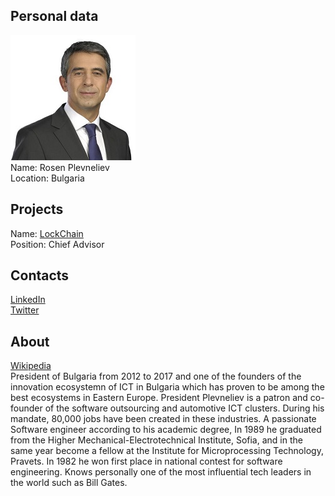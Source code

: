 ## Personal data
![rosen plevneliev photo](photo/rosen_plevneliev.jpg)  
Name:   Rosen Plevneliev  
Location: Bulgaria  
## Projects 
Name: [LockChain](../projects/lockchain.md)  
Position: Chief Advisor   
## Contacts
[LinkedIn](https://www.linkedin.com/in/rosenplevneliev/)  
[Twitter](https://twitter.com/rplevneliev)
## About
[Wikipedia](https://ru.wikipedia.org/wiki/%D0%9F%D0%BB%D0%B5%D0%B2%D0%BD%D0%B5%D0%BB%D0%B8%D0%B5%D0%B2,_%D0%A0%D0%BE%D1%81%D0%B5%D0%BD)  
President of Bulgaria from 2012 to 2017 and one of the founders of the innovation ecosystemn of ICT in Bulgaria which has proven to be among the best ecosystems in Eastern Europe. President Plevneliev is a patron and co-founder of the software outsourcing and automotive ICT clusters. During his mandate, 80,000 jobs have been created in these industries. A passionate Software engineer according to his academic degree, In 1989 he graduated from the Higher Mechanical-Electrotechnical Institute, Sofia, and in the same year become a fellow at the Institute for Microprocessing Technology, Pravets. In 1982 he won first place in national contest for software engineering. 
Knows personally one of the most influential tech leaders in the world such as Bill Gates.
